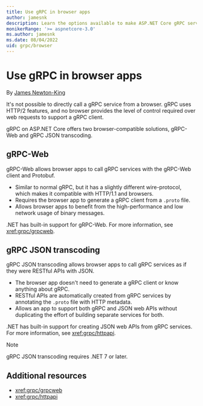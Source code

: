 ```yaml
---
title: Use gRPC in browser apps
author: jamesnk
description: Learn the options available to make ASP.NET Core gRPC services callable from browser apps.
monikerRange: '>= aspnetcore-3.0'
ms.author: jamesnk
ms.date: 08/04/2022
uid: grpc/browser
---
```

# Use gRPC in browser apps

By [James Newton-King](https://twitter.com/jamesnk)

It's not possible to directly call a gRPC service from a browser. gRPC uses HTTP/2 features, and no browser provides the level of control required over web requests to support a gRPC client.

gRPC on ASP.NET Core offers two browser-compatible solutions, gRPC-Web and gRPC JSON transcoding.

## gRPC-Web

gRPC-Web allows browser apps to call gRPC services with the gRPC-Web client and Protobuf.

* Similar to normal gRPC, but it has a slightly different wire-protocol, which makes it compatible with HTTP/1.1 and browsers.
* Requires the browser app to generate a gRPC client from a `.proto` file.
* Allows browser apps to benefit from the high-performance and low network usage of binary messages.

.NET has built-in support for gRPC-Web. For more information, see <xref:grpc/grpcweb>.

## gRPC JSON transcoding

gRPC JSON transcoding allows browser apps to call gRPC services as if they were RESTful APIs with JSON.

* The browser app doesn't need to generate a gRPC client or know anything about gRPC.
* RESTful APIs are automatically created from gRPC services by annotating the `.proto` file with HTTP metadata.
* Allows an app to support both gRPC and JSON web APIs without duplicating the effort of building separate services for both.

.NET has built-in support for creating JSON web APIs from gRPC services. For more information, see <xref:grpc/httpapi>.

> [!NOTE]
> gRPC JSON transcoding requires .NET 7 or later.

## Additional resources

* <xref:grpc/grpcweb>
* <xref:grpc/httpapi>
